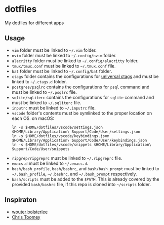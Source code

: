 # dotfiles
My dotfiles for different apps

## Usage
- `vim` folder must be linked to `~/.vim` folder.
- `nvim` folder must be linked to `~/.config/nvim` folder.
- `alacritty` folder must be linked to `~/.config/alacritty` folder.
- `tmux/tmux.conf` must be linked to `~/.tmux.conf` file.
- `bat` folder must be linked to `~/.config/bat` folder.
- `ctags` folder contains the configurations for [universal ctags][ctags] and must be linked to `~/.ctags.d` folder.
- `postgres/psqlrc` contains the configurations for `psql` command and must be linked to `~/.psqlrc` file.
- `sqlite/sqliterc` contains the configurations for `sqlite` command and must be linked to `~/.sqliterc` file.
- `inputrc` must be linked to `~/.inputrc` file.
- `vscode` folder's contents must be symlinked to the proper location on each OS. on macOS:
    ```
    ln -s $HOME/dotfiles/vscode/settings.json $HOME/Library/Application\ Support/Code/User/settings.json
    ln -s $HOME/dotfiles/vscode/keybindings.json $HOME/Library/Application\ Support/Code/User/keybindings.json
    ln -s $HOME/dotfiles/vscode/snippets $HOME/Library/Application\ Support/Code/User/snippets
    ```
- `ripgrep/ripgreprc` must be linked to `~/.ripgreprc` file.
- `emacs.d` must be linked to `~/.emacs.d`.
- `bash/bash_profile`, `bash/bashrc`, and `bash/bash_prompt` must be linked to `~/.bash_profile`, `~/.bashrc`, and `~/.bash_prompt` respectively.
- `bash/scripts` must be added to the `$PATH`. This is already covered by the provided `bash/bashrc` file, if this repo is cloned into `~/scripts` folder.

## Inspiraton
- [wouter bolsterlee][wbolster-dotfiles]
- [Chris Toomey][christoomey-dotfiles]



[ctags]: https://github.com/universal-ctags/ctags
[wbolster-dotfiles]: https://github.com/wbolster/dotfiles
[christoomey-dotfiles]: https://github.com/christoomey/dotfiles
